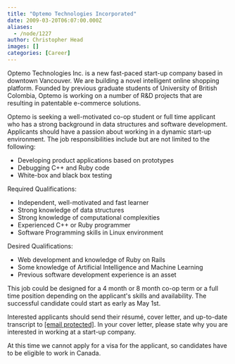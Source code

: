 ```yaml
---
title: "Optemo Technologies Incorporated"
date: 2009-03-20T06:07:00.000Z
aliases:
  - /node/1227
author: Christopher Head
images: []
categories: [Career]
---
```


Optemo Technologies Inc. is a new fast-paced start-up company based in downtown Vancouver. We are building a novel intelligent online shopping platform. Founded by previous graduate students of University of British Colombia, Optemo is working on a number of R&D projects that are resulting in patentable e-commerce solutions.

Optemo is seeking a well-motivated co-op student or full time applicant who has a strong background in data structures and software development. Applicants should have a passion about working in a dynamic start-up environment. The job responsibilities include but are not limited to the following:

*   Developing product applications based on prototypes
*   Debugging C++ and Ruby code
*   White-box and black box testing

Required Qualifications:

*   Independent, well-motivated and fast learner
*   Strong knowledge of data structures
*   Strong knowledge of computational complexities
*   Experienced C++ or Ruby programmer
*   Software Programming skills in Linux environment

Desired Qualifications:

*   Web development and knowledge of Ruby on Rails
*   Some knowledge of Artificial Intelligence and Machine Learning
*   Previous software development experience is an asset

This job could be designed for a 4 month or 8 month co-op term or a full time position depending on the applicant's skills and availability. The successful candidate could start as early as May 1st.

Interested applicants should send their résumé, cover letter, and up-to-date transcript to [\[email protected\]](/cdn-cgi/l/email-protection#c3aea2b1baa2ae83acb3b7a6aeaceda0acae). In your cover letter, please state why you are interested in working at a start-up company.

At this time we cannot apply for a visa for the applicant, so candidates have to be eligible to work in Canada.

